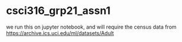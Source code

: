 # csci316_grp21_assn1

we run this on jupyter notebook, and will require the census data from https://archive.ics.uci.edu/ml/datasets/Adult
